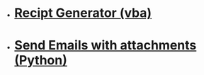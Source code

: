  - # [Recipt Generator (vba)](https://github.com/lfteixeira996/my_own_scripts/tree/main/Recipt_Generator)

 - # [Send Emails with attachments (Python)](https://github.com/lfteixeira996/my_own_scripts/tree/main/Send_Email)
